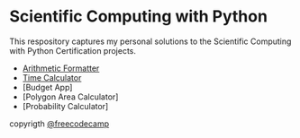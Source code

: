# Scientific Computing with Python

This respository captures my personal solutions to the Scientific Computing with Python Certification projects.
- [Arithmetic Formatter](https://github.com/jefrifrans/freecodecamp/tree/master/Scientific%20computing/aritmatic_arranger)
- [Time Calculator](https://github.com/jefrifrans/freecodecamp/tree/master/Scientific%20computing/time_calculator)
- [Budget App]
- [Polygon Area Calculator]
- [Probability Calculator]

copyrigth [@freecodecamp](https://www.freecodecamp.org)
